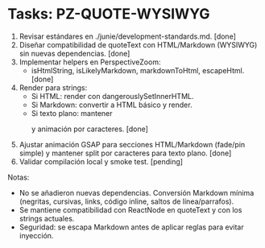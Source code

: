 # Tasks: PZ-QUOTE-WYSIWYG

1. Revisar estándares en ./junie/development-standards.md. [done]
2. Diseñar compatibilidad de quoteText con HTML/Markdown (WYSIWYG) sin nuevas dependencias. [done]
3. Implementar helpers en PerspectiveZoom:
   - isHtmlString, isLikelyMarkdown, markdownToHtml, escapeHtml. [done]
4. Render para strings:
   - Si HTML: render con dangerouslySetInnerHTML.
   - Si Markdown: convertir a HTML básico y render.
   - Si texto plano: mantener <p> y animación por caracteres. [done]
5. Ajustar animación GSAP para secciones HTML/Markdown (fade/pin simple) y mantener split por caracteres para texto plano. [done]
6. Validar compilación local y smoke test. [pending]

Notas:
- No se añadieron nuevas dependencias. Conversión Markdown mínima (negritas, cursivas, links, código inline, saltos de línea/parrafos).
- Se mantiene compatibilidad con ReactNode en quoteText y con los strings actuales.
- Seguridad: se escapa Markdown antes de aplicar reglas para evitar inyección.
